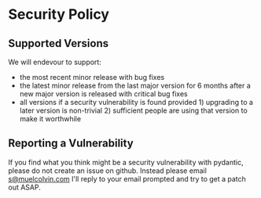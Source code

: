 # Security Policy

## Supported Versions

We will endevour to support:
* the most recent minor release with bug fixes
* the latest minor release from the last major version 
  for 6 months after a new major version is released with critical bug fixes
* all versions if a security vulnerability is found provided 1) upgrading to a later version is non-trivial 2)
  sufficient people are using that version to make it worthwhile

## Reporting a Vulnerability

If you find what you think might be a security vulnerability with pydantic, 
please do not create an issue on github. Instead please email s@muelcolvin.com
I'll reply to your email prompted and try to get a patch out ASAP.
